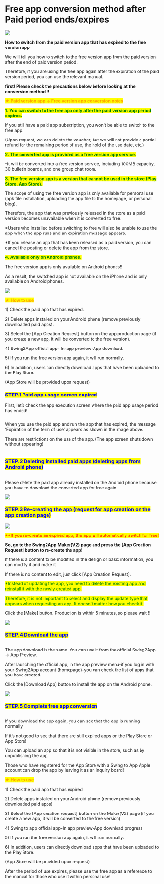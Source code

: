 # Free app conversion method after Paid period ends/expires

![](https://support.swing2app.com/wp-content/uploads/2020/05/free\_ver.png)

**How to switch from the paid version app that has expired to the free version app**

We will tell you how to switch to the free version app from the paid version after the end of paid version period.&#x20;

Therefore, if you are using the free app again after the expiration of the paid version period, you can use the relevant manual.



**first! Please check the precautions below before looking at the conversion method !!**

<mark style="color:orange;">**★ Paid version app → Free version app conversion notes**</mark>

<mark style="color:green;">**1. You can switch to the free app only after the paid version app period expires.**</mark>

If you still have a paid app subscription, you won’t be able to switch to the free app.

(Upon request, we can delete the voucher, but we will not provide a partial refund for the remaining period of use, the hold of the use date, etc.)

<mark style="color:green;">**2. The converted app is provided as a free version app service.**</mark>

\-It will be converted into a free version service, including 100MB capacity, 30 bulletin boards, and one group chat room.

<mark style="color:green;">**3. The free version app is a version that cannot be used in the store (Play Store, App Store).**</mark>

The scope of using the free version app is only available for personal use (apk file installation, uploading the app file to the homepage, or personal blog).

Therefore, the app that was previously released in the store as a paid version becomes unavailable when it is converted to free.

\*Users who installed before switching to free will also be unable to use the app when the app runs and an expiration message appears.

\*If you release an app that has been released as a paid version, you can cancel the posting or delete the app from the store.

<mark style="color:green;">**4. Available only on Android phones.**</mark>

The free version app is only available on Android phones!!

As a result, the switched app is not available on the iPhone and is only available on Android phones.

![](https://wp.swing2app.co.kr/wp-content/uploads/2020/05/11.jpg)

<mark style="color:orange;">**★ How to use**</mark>

1\) Check the paid app that has expired.

2\) Delete apps installed on your Android phone (remove previously downloaded paid apps).

3\) Select the \[App Creation Request] button on the app production page (if you create a new app, it will be converted to the free version).

4\) Swing2App official app- In-app preview-App download.

5\) If you run the free version app again, it will run normally.

6\) In addition, users can directly download apps that have been uploaded to the Play Store.

(App Store will be provided upon request)



### <mark style="color:blue;">**STEP.1 Paid app usage screen expired**</mark>

First, let’s check the app execution screen where the paid app usage period has ended!

<div align="center">

<img src="https://support.swing2app.com/wp-content/uploads/2020/05/%EC%98%81%EB%AC%B8_%EB%AF%B8%EB%A6%AC%EB%B3%B4%EA%B8%B03.png" alt="">

</div>

When you use the paid app and run the app that has expired, the message ‘Expiration of the term of use‘ appears as shown in the image above.

There are restrictions on the use of the app. (The app screen shuts down without appearing)

<div align="left">

<img src="https://wp.swing2app.co.kr/wp-content/uploads/2020/05/11.jpg" alt="">

</div>

### <mark style="color:blue;">**STEP.2 Deleting installed paid apps (deleting apps from Android phone)**</mark>

<div align="left">

<img src="https://support.swing2app.com/wp-content/uploads/2020/05/uninstall.png" alt="">

</div>

Please delete the paid app already installed on the Android phone because you have to download the converted app for free again.

![](https://wp.swing2app.co.kr/wp-content/uploads/2020/05/11.jpg)

### <mark style="color:blue;">**STEP.3 Re-creating the app (request for app creation on the app creation page)**</mark>

![](https://support.swing2app.com/wp-content/uploads/2020/05/app\_creat.png)

<mark style="color:red;">\*\*If you re-create an expired app, the app will automatically switch for free!</mark>

**So, go to the Swing2App Maker(V2) page and press the \[App Creation Request] button to re-create the app!**

If there is a content to be modified in the design or basic information, you can modify it and make it

If there is no content to edit, just click \[App Creation Request].

<mark style="color:green;">\*Instead of updating the app, you need to delete the existing app and reinstall it with the newly created app.</mark>

<mark style="color:green;">Therefore, it is not important to select and display the update type that appears when requesting an app. It doesn’t matter how you check it.</mark>

Click the \[Make] button. Production is within 5 minutes, so please wait !!

![](https://wp.swing2app.co.kr/wp-content/uploads/2020/05/11.jpg)

### <mark style="color:blue;">**STEP.4 Download the app**</mark>

<div align="center">

<img src="https://support.swing2app.com/wp-content/uploads/2020/05/%EC%98%81%EB%AC%B8_%EB%AF%B8%EB%A6%AC%EB%B3%B4%EA%B8%B01.png" alt="">

</div>

The app download is the same. You can use it from the official Swing2App → App Preview.

After launching the official app, in the app preview menu-if you log in with your Swing2App account (homepage)-you can check the list of apps that you have created.

Click the \[Download App] button to install the app on the Android phone.

![](https://wp.swing2app.co.kr/wp-content/uploads/2020/05/11.jpg)

### <mark style="color:blue;">**STEP.5 Complete free app conversion**</mark>

<div align="center">

<img src="https://support.swing2app.com/wp-content/uploads/2020/05/%EC%98%81%EB%AC%B8_%EB%AF%B8%EB%A6%AC%EB%B3%B4%EA%B8%B02.png" alt="">

</div>

If you download the app again, you can see that the app is running normally.

If it’s not good to see that there are still expired apps on the Play Store or App Store!

You can upload an app so that it is not visible in the store, such as by unpublishing the app.

Those who have registered for the App Store with a Swing to App Apple account can drop the app by leaving it as an inquiry board!



<mark style="color:orange;">**★ How to use**</mark>

1\) Check the paid app that has expired

2\) Delete apps installed on your Android phone (remove previously downloaded paid apps)

3\) Select the \[App creation request] button on the Maker(V2) page (if you create a new app, it will be converted to the free version)

4\) Swing to app official app-In app preview-App download progress

5\) If you run the free version app again, it will run normally.

6\) In addition, users can directly download apps that have been uploaded to the Play Store.

(App Store will be provided upon request)

After the period of use expires, please use the free app as a reference to the manual for those who use it within personal use!
